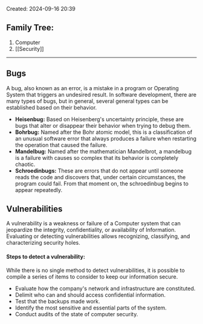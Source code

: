 Created: 2024-09-16 20:39
## Family Tree:
1. Computer
2. [[Security]]
-- -
## Bugs
A bug, also known as an error, is a mistake in a program or Operating System that triggers an undesired result. In software development, there are many types of bugs, but in general, several general types can be established based on their behavior.
- **Heisenbug:** Based on Heisenberg's uncertainty principle, these are bugs that alter or disappear their behavior when trying to debug them.
- **Bohrbug:** Named after the Bohr atomic model, this is a classification of an unusual software error that always produces a failure when restarting the operation that caused the failure.
- **Mandelbug:** Named after the mathematician Mandelbrot, a mandelbug is a failure with causes so complex that its behavior is completely chaotic.
- **Schroedinbugs:** These are errors that do not appear until someone reads the code and discovers that, under certain circumstances, the program could fail. From that moment on, the schroedinbug begins to appear repeatedly.
## Vulnerabilities
A vulnerability is a weakness or failure of a Computer system that can jeopardize the integrity, confidentiality, or availability of Information. Evaluating or detecting vulnerabilities allows recognizing, classifying, and characterizing security holes.
#### Steps to detect a vulnerability:
While there is no single method to detect vulnerabilities, it is possible to compile a series of items to consider to keep our information secure.
- Evaluate how the company's network and infrastructure are constituted.
- Delimit who can and should access confidential information.
- Test that the backups made work.
- Identify the most sensitive and essential parts of the system.
- Conduct audits of the state of computer security.